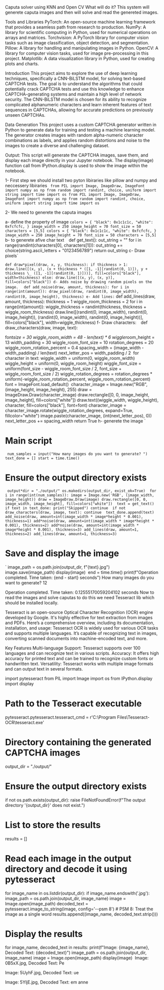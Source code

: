 Caputa solver using KNN and Open CV
What will do it?
This system will generete caputa images and then will solve and read the genereted images.

Tools and Libraries
PyTorch: An open-source machine learning framework that provides a seamless path from research to production. NumPy: A library for scientific computing in Python, used for numerical operations on arrays and matrices. Torchvision: A PyTorch library for computer vision tasks such as image classification, object detection, and segmentation. Pillow: A library for handling and manipulating images in Python. OpenCV: A library for computer vision tasks, used for image pre-processing in this project. Matplotlib: A data visualization library in Python, used for creating plots and charts.

Introduction
This project aims to explore the use of deep learning techniques, specifically a CNN-BiLSTM model, for solving text-based CAPTCHA tests. The goal is to understand the algorithms that could potentially crack CAPTCHA tests and use this knowledge to enhance CAPTCHA-generating systems and maintain a high level of network security. The CNN-BiLSTM model is chosen for its ability to recognize complicated alphanumeric characters and learn inherent features of text sequences in CAPTCHAs, allowing for accurate predictions on previously unseen CAPTCHAs.

Data Generation
This project uses a custom CAPTCHA generator written in Python to generate data for training and testing a machine learning model. The generator creates images with random alpha-numeric character combinations as labels, and applies random distortions and noise to the images to create a diverse and challenging dataset.

Output:
This script will generate the CAPTCHA images, save them, and display each image directly in your Jupyter notebook. The display(image) function call from IPython.display is used to show the image within the notebook.

1- First step we should install two pyton libiraries like pillow and numpy and neccessery libiraries
`
from PIL import Image, ImageDraw, ImageFont
import numpy as np
from random import randint, choice, uniform
import string
import time
import os
from PIL import Image, ImageDraw, ImageFont
import numpy as np
from random import randint, choice, uniform
import string
import time
import os`

2- We need to generete the caputa images

a- define the property of image
`colors = {
"black": 0x1c1c1c,
"white": 0xfcfcfc,
}
image_width = 250
image_height = 70
font_size = 50
characters = [5,5]
colors = {
"black": 0x1c1c1c,
"white": 0xfcfcfc,
}
image_width = 250
image_height = 70
font_size = 50
characters = [5,5]`
b- to generete afive char text
`
`
def get_text():
out_string = ""
for i in range(randint(characters[0], characters[1])):
out_string += choice(string.ascii_letters + "0123456789")
return out_string
c- Draw pixels`

`def draw*pixel(draw, x, y, thickness):
if thickness > 1:
draw.line([(x, y), (x + thickness * ([1, -1][randint(0, 1)]), y + thickness \_ ([1, -1][randint(0, 1)]))], fill=colors["black"], width=thickness)
else:
draw.line([(x, y), (x, y)], fill=colors["black"])
d- Adds noise by drawing random pixels on the image.
`
`
def add_noise(draw, amount, thickness):
for i in range(int(amount)):
draw_pixel(draw, randint(0, image_width), randint(0, image_height), thickness)
e- Add lines:`
def add_lines(draw, amount, thickness):
thickness = 1
wiggle_room_thickness = 2
for i in range(int(amount)):
wiggle_thickness = randint(thickness, thickness + wiggle_room_thickness)
draw.line([(randint(0, image_width), randint(0, image_height)), (randint(0, image_width), randint(0, image_height))], fill=colors["black"], width=wiggle_thickness)
f- Draw characters:
`
`
def draw_characters(draw, image, text):

font*size = 30
wiggle_room_width = 48 - len(text) * 6
wiggle*room_height = 13
width_padding = 30
wiggle_room_font_size = 10
rotation_degrees = 20
wiggle_room_rotation_percent = 0.4
spacing_width = (image_width - width_padding) / len(text)
next_letter_pos = width_padding / 2
​
for character in text:
wiggle_width = uniform(0, wiggle_room_width)
wiggle_height = uniform(0, wiggle_room_height)
wiggle_font_size = uniform(font_size - wiggle_room_font_size / 2, font_size + wiggle_room_font_size / 2)
wiggle_rotation_degrees = rotation_degrees * uniform(-wiggle_room_rotation_percent, wiggle_room_rotation_percent)
​
font = ImageFont.load_default()
​
character_image = Image.new("RGB", (image_height, image_height), 255)
draw = ImageDraw.Draw(character_image)
draw.rectangle([0, 0, image_height, image_height], fill=colors["white"])
draw.text((wiggle_width, wiggle_height), character, fill=colors["black"], font=font)
character_image = character_image.rotate(wiggle_rotation_degrees, expand=True, fillcolor="white")
image.paste(character_image, (int(next_letter_pos), 0))
next_letter_pos += spacing_width
return True
h- generete the image
`

# Main script

`
num_samples = input("How many images do you want to generate? ")
text_done = []
start = time.time()
​`

# Ensure the output directory exists

`
output*dir = "./output/"
os.makedirs(output_dir, exist_ok=True)
​
for i in range(int(num_samples)):
image = Image.new('RGB', (image_width, image_height))
draw = ImageDraw.Draw(image)
draw.rectangle([0, 0, image_width, image_height], fill=colors["white"])
​
text = get_text()
if text in text_done:
print("Skipped")
continue
​
if not draw_characters(draw, image, text):
continue
​
text_done.append(text)
​
add_noise(draw, amount=int(image_width * image*height * 0.001), thickness=1)
add*noise(draw, amount=int(image_width * image*height * 0.001), thickness=2)
add*noise(draw, amount=int(image_width * image*height * 0.001), thickness=3)
add_lines(draw, amount=1, thickness=2)
add_lines(draw, amount=1, thickness=3)
​`

# Save and display the image

`
image_path = os.path.join(output_dir, f"{text}.jpg")
image.save(image_path)
display(image)
​
end = time.time()
print(f"Operation completed. Time taken: {end - start} seconds")
How many images do you want to generate? 12

Operation completed. Time taken: 0.12555170059204102 seconds
Now to read the images and solve caputas to do this we need Tesseract lib which should be installed locally.

Tesseract
is an open-source Optical Character Recognition (OCR) engine developed by Google. It's highly effective for text extraction from images and PDFs. Here’s a comprehensive overview, including its documentation, installation, and usage: Tesseract OCR is widely used for various OCR tasks and supports multiple languages. It’s capable of recognizing text in images, converting scanned documents into machine-encoded text, and more.

Key Features
Multi-language Support: Tesseract supports over 100 languages and can recognize text in various scripts. Accuracy: It offers high accuracy for printed text and can be trained to recognize custom fonts or handwritten text. Versatility: Tesseract works with multiple image formats and can output text in several formats.

import pytesseract
from PIL import Image
import os
from IPython.display import display
​

# Path to the Tesseract executable

pytesseract.pytesseract.tesseract_cmd = r'C:\Program Files\Tesseract-OCR\tesseract.exe'
​

# Directory containing the generated CAPTCHA images

output_dir = "./output/"
​

# Ensure the output directory exists

if not os.path.exists(output_dir):
raise FileNotFoundError(f"The output directory '{output_dir}' does not exist.")
​

# List to store the results

results = []
​

# Read each image in the output directory and decode it using pytesseract

for image_name in os.listdir(output_dir):
if image_name.endswith('.jpg'):
image_path = os.path.join(output_dir, image_name)
image = Image.open(image_path)
decoded_text = pytesseract.image_to_string(image, config='--psm 8') # PSM 8: Treat the image as a single word
results.append((image_name, decoded_text.strip()))
​

# Display the results

for image_name, decoded_text in results:
print(f"Image: {image_name}, Decoded Text: {decoded_text}")
image_path = os.path.join(output_dir, image_name)
image = Image.open(image_path)
display(image)
​
Image: 0B5xX.jpg, Decoded Text: Pe

Image: 5UyhF.jpg, Decoded Text: ue

Image: 5YljE.jpg, Decoded Text: em anne
